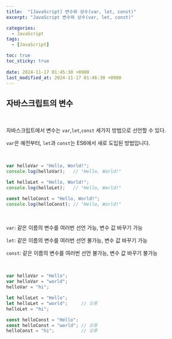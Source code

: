 ```yaml
---
title:  "[JavaScript] 변수와 상수(var, let, const)"
excerpt: "JavaScript 변수와 상수(var, let, const)"

categories:
  - JavaScript
tags:
  - [JavaScript]

toc: true
toc_sticky: true
 
date: 2024-11-17 01:45:30 +0900
last_modified_at: 2024-11-17 01:46:30 +0900
---
```


## 자바스크립트의 변수

<br>

자바스크립트에서 변수는 ```var```,```let```,```const``` 세가지 방법으로 선언할 수 있다.

```var```은 예전부터, ```let```과 ```const```는 ES6에서 새로 도입된 방법입니다.

<br>

```js
var helloVar = "Hello, World!";
console.log(helloVar);   // "Hello, World!"

let helloLet = "Hello, World!";
console.log(helloLet);   // "Hello, World!"

const helloConst = "Hello, World!";
console.log(helloConst); // "Hello, World!"
```

<br>

```var```: 같은 이름의 변수를 여러번 선언 가능, 변수 값 바꾸기 가능

```let```: 같은 이름의 변수를 여러번 선언 불가능, 변수 값 바꾸기 가능

```const```: 같은 이름의 변수를 여러번 선언 불가능, 변수 값 바꾸기 불가능

<br>

```js
var helloVar = "Hello";
var helloVar = "world";
helloVar = "hi";

let helloLet = "Hello";
let helloLet = "world";     // 오류
helloLet = "hi";

const helloConst = "Hello";
const helloConst = "world"; // 오류
helloConst = "hi";          // 오류
```